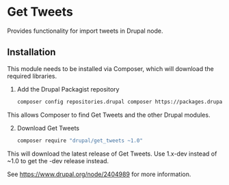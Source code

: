 Get Tweets
======

Provides functionality for import tweets in Drupal node.

Installation
-------------
This module needs to be installed via Composer, which will download the required libraries.

1. Add the Drupal Packagist repository

    ```sh
    composer config repositories.drupal composer https://packages.drupal.org/8
    ```
This allows Composer to find Get Tweets and the other Drupal modules.

2. Download Get Tweets

   ```sh
   composer require "drupal/get_tweets ~1.0"
   ```
This will download the latest release of Get Tweets.
Use 1.x-dev instead of ~1.0 to get the -dev release instead.

See https://www.drupal.org/node/2404989 for more information.
